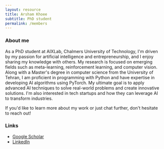 ```yaml
---
layout: resource
title: Arsham Khoee
subtitle: PhD student
permalink: /members
---
```


### About me

As a PhD student at AIXLab, Chalmers University of Technology, I'm driven by my passion for artificial intelligence and entrepreneurship, and I enjoy sharing my knowledge with others. My research is focused on emerging fields such as meta-learning, reinforcement learning, and computer vision. Along with a Master's degree in computer science from the University of Tehran, I am proficient in programming with Python and have expertise in developing AI algorithms using PyTorch. My ultimate goal is to apply advanced AI techniques to solve real-world problems and create innovative solutions. I'm also interested in tech startups and how they can leverage AI to transform industries.

If you'd like to learn more about my work or just chat further, don't hesitate to reach out!

### Links

+ [Google Scholar](https://scholar.google.com/citations?user=QANF-5kAAAAJ&hl=en)
+ [LinkedIn](https://www.linkedin.com/in/arsham-khoee/)
